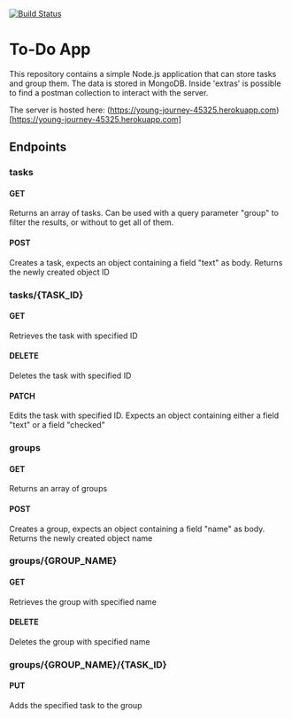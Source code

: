 [![Build Status](https://travis-ci.org/maomaoaichiyu/todo_app.svg?branch=master)](https://travis-ci.org/maomaoaichiyu/todo_app)

# To-Do App

This repository contains a simple Node.js application that can store tasks and group them. The data is stored in MongoDB. Inside 'extras' is possible to find a postman collection to interact with the server.

The server is hosted here: (https://young-journey-45325.herokuapp.com)[https://young-journey-45325.herokuapp.com]

## Endpoints

### tasks

#### GET
Returns an array of tasks. Can be used with a query parameter "group" to filter the results, or without to get all of them.

#### POST
Creates a task, expects an object containing a field "text" as body. Returns the newly created object ID

### tasks/{TASK_ID}

#### GET
Retrieves the task with specified ID

#### DELETE
Deletes the task with specified ID

#### PATCH
Edits the task with specified ID. Expects an object containing either a field "text" or a field "checked"

### groups

#### GET
Returns an array of groups

#### POST
Creates a group, expects an object containing a field "name" as body. Returns the newly created object name

### groups/{GROUP_NAME}

#### GET
Retrieves the group with specified name

#### DELETE
Deletes the group with specified name

### groups/{GROUP_NAME}/{TASK_ID}

#### PUT
Adds the specified task to the group